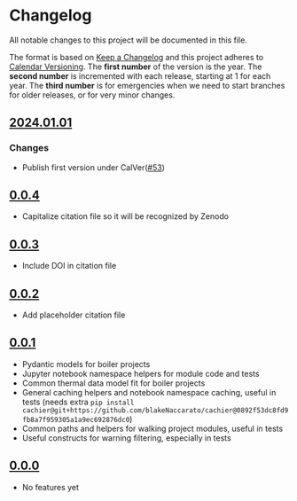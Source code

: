 <!--
Do *NOT* add changelog entries here!

This changelog is managed by towncrier and is compiled at release time.

See https://github.com/python-attrs/attrs/blob/main/.github/CONTRIBUTING.md#changelog for details.
-->

# Changelog

All notable changes to this project will be documented in this file.

The format is based on [Keep a Changelog](https://keepachangelog.com/en/1.1.0/) and this project adheres to [Calendar Versioning](https://calver.org/). The **first number** of the version is the year. The **second number** is incremented with each release, starting at 1 for each year. The **third number** is for emergencies when we need to start branches for older releases, or for very minor changes.

<!-- towncrier release notes start -->

## [2024.01.01](https://github.com/softboiler/boilercore/tree/2024.01.01)

### Changes

- Publish first version under CalVer([#53](https://github.com/softboiler/boilercore/issues/53))

## [0.0.4](https://github.com/softboiler/boilercore/releases/tag/0.0.4)

- Capitalize citation file so it will be recognized by Zenodo

## [0.0.3](https://github.com/softboiler/boilercore/releases/tag/0.0.3)

- Include DOI in citation file

## [0.0.2](https://github.com/softboiler/boilercore/releases/tag/0.0.2)

- Add placeholder citation file

## [0.0.1](https://github.com/softboiler/boilercore/releases/tag/0.0.1)

- Pydantic models for boiler projects
- Jupyter notebook namespace helpers for module code and tests
- Common thermal data model fit for boiler projects
- General caching helpers and notebook namespace caching, useful in tests (needs extra `pip install cachier@git+https://github.com/blakeNaccarato/cachier@0892f53dc8fd9fb8a7f959305a1a9ec692876dc0`)
- Common paths and helpers for walking project modules, useful in tests
- Useful constructs for warning filtering, especially in tests

## [0.0.0](https://github.com/softboiler/boilercore/releases/tag/0.0.0)

- No features yet
